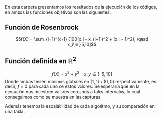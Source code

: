 En esta carpeta presentamos los resultados de la ejecución de los códigos, en ambos las funciones objetivos son las siguientes: 
## Función de Rosenbrock
$$f(X) = \sum_{i=1}^{d-1} (100(x_i - x_{i+1})^2 + (x_i - 1)^2), \quad x_i\in[-5,10]$$
## Función definida en $\mathbb{R}^2$
$$f(X) = x^2 + y^2 \quad x,y\in[-5,10]$$
Donde ambas tienen mínimos globales en $(1,1)$ y $(0,0)$ respectivamente, es decir, $f=0$ para cada uno de estos valores. Se esperaría que en la ejecución nos muestren valores cercanos a tales intervalos, lo cuál conseguimos como se muestra en las capturas.

Además tenemos la escalabilidad de cada algoritmo, y su comparación en una tabla.
